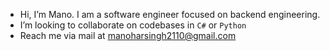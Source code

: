 - Hi, I’m Mano. I am a software engineer focused on backend engineering. 
- I’m looking to collaborate on codebases in `C#` or `Python` 
- Reach me via mail at manoharsingh2110@gmail.com
